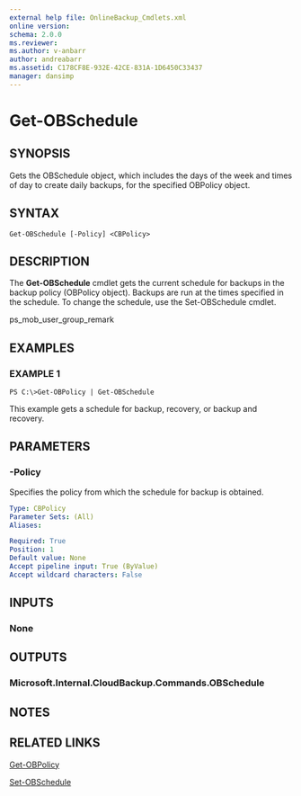 ```yaml
---
external help file: OnlineBackup_Cmdlets.xml
online version: 
schema: 2.0.0
ms.reviewer:
ms.author: v-anbarr
author: andreabarr
ms.assetid: C178CF8E-932E-42CE-831A-1D6450C33437
manager: dansimp
---
```


# Get-OBSchedule

## SYNOPSIS
Gets the OBSchedule object, which includes the days of the week and times of day to create daily backups, for the specified OBPolicy object.

## SYNTAX

```
Get-OBSchedule [-Policy] <CBPolicy>
```

## DESCRIPTION
The **Get-OBSchedule** cmdlet gets the current schedule for backups in the backup policy (OBPolicy object).
Backups are run at the times specified in the schedule.
To change the schedule, use the Set-OBSchedule cmdlet.

ps_mob_user_group_remark

## EXAMPLES

### EXAMPLE 1
```
PS C:\>Get-OBPolicy | Get-OBSchedule
```

This example gets a schedule for backup, recovery, or backup and recovery.

## PARAMETERS

### -Policy
Specifies the policy from which the schedule for backup is obtained.

```yaml
Type: CBPolicy
Parameter Sets: (All)
Aliases: 

Required: True
Position: 1
Default value: None
Accept pipeline input: True (ByValue)
Accept wildcard characters: False
```

## INPUTS

### None

## OUTPUTS

### Microsoft.Internal.CloudBackup.Commands.OBSchedule

## NOTES

## RELATED LINKS

[Get-OBPolicy](./Get-OBPolicy.md)

[Set-OBSchedule](./Set-OBSchedule.md)

